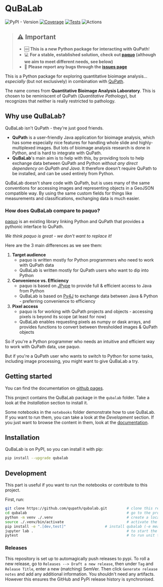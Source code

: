 # QuBaLab

![PyPI - Version](https://img.shields.io/pypi/v/qubalab)
[![Coverage](https://qupath.github.io/badges/qubalab/badges/coverage-badge.svg?dummy=1234)](https://qupath.github.io/badges/qubalab/reports/coverage/index.html?dummy=1234)
[![Tests](https://qupath.github.io/badges/qubalab/badges/tests-badge.svg?dummy=1234)](https://qupath.github.io/badges/qubalab/reports/junit/report.html?dummy=1234)
![Actions](https://github.com/qupath/qubalab/actions/workflows/tests.yml/badge.svg?dummy=1234)

> ## ⚠️ Important
>
> * 🆕  **This is a new Python package for interacting with QuPath**!
> * 💻 **For a stable, established solution, check out [paquo](https://github.com/Bayer-Group/paquo/) (although we aim to meet different needs, see below)**
> * 🐛 **Please report any bugs through the [issues page](https://github.com/qupath/qubalab/issues)**

This is a Python package for exploring quantitative bioimage analysis... *especially* (but not exclusively) in combination with [QuPath](https://qupath.github.io/).

The name comes from **Quantitative Bioimage Analysis Laboratory**. This is chosen to be reminiscent of QuPath (*Quantitative Pathology*), but recognizes that neither is really restricted to pathology.

## Why use QuBaLab?

QuBaLab isn't QuPath - they're just good friends.

* **QuPath** is a user-friendly Java application for bioimage analysis, which has some especially nice features for handling whole slide and highly-multiplexed images. But lots of bioimage analysis research is done in Python, and is hard to integrate with QuPath.
* **QuBaLab**'s main aim is to help with this, by providing tools to help exchange data between QuPath and Python *without any direct dependency on QuPath and Java*. It therefore doesn't require QuPath to be installed, and can be used entirely from Python.

QuBaLab doesn't share code with QuPath, but is uses many of the same conventions for accessing images and representing objects in a GeoJSON compatible way. By using the same custom fields for things like measurements and classifications, exchanging data is much easier.

### How does QuBaLab compare to paquo?

[paquo](https://paquo.readthedocs.io/) is an existing library linking Python and QuPath that provides a pythonic interface to QuPath.

*We think paquo is great - we don't want to replace it!*

Here are the 3 main differences as we see them:

1. **Target audience**
    * paquo is written mostly for Python programmers who need to work with QuPath data
    * QuBaLab is written mostly for QuPath users who want to dip into Python
2. **Convenience vs. Efficiency**
    * paquo is based on [JPype](http://jpype.readthedocs.io/) to provide full & efficient access to Java from Python
    * QuBaLab is based on [Py4J](https://www.py4j.org) to exchange data between Java & Python - preferring convenience to efficiency
3. **Pixel access**
    * paquo is for working with QuPath projects and objects - accessing pixels is beyond its scope (at least for now)
    * QuBaLab enables requesting pixels as numpy or dask arrays, and provides functions to convert between thresholded images & QuPath objects

So if you're a Python programmer who needs an intuitive and efficient way to work with QuPath data, use paquo.

But if you're a QuPath user who wants to switch to Python for some tasks, including image processing, you might want to give QuBaLab a try.

## Getting started

You can find the documentation on [github pages](https://qupath.github.io/qubalab-docs/).

This project contains the QuBaLab package in the `qubalab` folder. Take a look at the *Installation* section to install it.

Some notebooks in the `notebooks` folder demonstrate how to use QuBaLab. If you want to run them, you can take a look at the *Development* section. If you just want to browse the content in them, look at the [documentation](https://qupath.github.io/qubalab-docs/notebooks.html).

## Installation

QuBaLab is on PyPI, so you can install it with pip:

```bash
pip install --upgrade qubalab
```

## Development

This part is useful if you want to run the notebooks or contribute to this project.

First, run:

```bash
git clone https://github.com/qupath/qubalab.git         # clone this repository
cd qubalab                                              # go to the project directory
python -m venv ./.venv                                  # create a local virual environment
source ./.venv/bin/activate                             # activate the venv
pip install -e ".[dev,test]"                  # install qubalab (-e means changes are loaded dynamically)
jupyter lab .                                           # to start the Jupyter notebooks
pytest                                                  # to run unit tests
```

### Releases

This repository is set up to automagically push releases to pypi.
To roll a new release, go to `Releases --> Draft a new release`, then under `Tag` and `Release Title`, enter a new (matching) SemVer.
Then click `Generate release notes` and add any additional information.
You shouldn't need any artifacts. However this ensures the GitHub and PyPi release history is synchronised.
